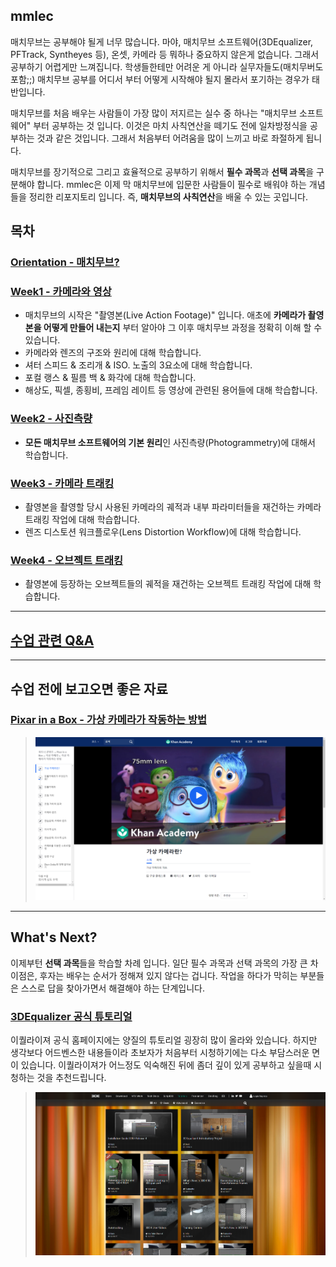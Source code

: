 ## mmlec
매치무브는 공부해야 될게 너무 많습니다. 마야, 매치무브 소프트웨어(3DEqualizer, PFTrack, Syntheyes 등), 온셋, 카메라 등 뭐하나 중요하지 않은게 없습니다. 그래서 공부하기 어렵게만 느껴집니다. 학생들한테만 어려운 게 아니라 실무자들도(매치무버도 포함;;) 매치무브 공부를 어디서 부터 어떻게 시작해야 될지 몰라서 포기하는 경우가 태반입니다.

매치무브를 처음 배우는 사람들이 가장 많이 저지르는 실수 중 하나는 "매치무브 소프트웨어" 부터 공부하는 것 입니다. 이것은 마치 사칙연산을 떼기도 전에 일차방정식을 공부하는 것과 같은 것입니다. 그래서 처음부터 어려움을 많이 느끼고 바로 좌절하게 됩니다.

매치무브를 장기적으로 그리고 효율적으로 공부하기 위해서 **필수 과목**과 **선택 과목**을 구분해야 합니다. mmlec은 이제 막 매치무브에 입문한 사람들이 필수로 배워야 하는 개념들을 정리한 리포지토리 입니다. 즉, **매치무브의 사칙연산**을 배울 수 있는 곳입니다.

## 목차
### [Orientation - 매치무브?](doc/orientation.md)
### [Week1 - 카메라와 영상](doc/week1.md)
- 매치무브의 시작은 "촬영본(Live Action Footage)" 입니다. 애초에 **카메라가 촬영본을 어떻게 만들어 내는지** 부터 알아야 그 이후 매치무브 과정을 정확히 이해 할 수 있습니다.
- 카메라와 렌즈의 구조와 원리에 대해 학습합니다.
- 셔터 스피드 & 조리개 & ISO. 노출의 3요소에 대해 학습합니다.
- 포컬 랭스 & 필름 백 & 화각에 대해 학습합니다.
- 해상도, 픽셀, 종횡비, 프레임 레이트 등 영상에 관련된 용어들에 대해 학습합니다.
### [Week2 - 사진측량](doc/week2.md)
- **모든 매치무브 소프트웨어의 기본 원리**인 사진측량(Photogrammetry)에 대해서 학습합니다.
### [Week3 - 카메라 트래킹](doc/week3.md)
- 촬영본을 촬영할 당시 사용된 카메라의 궤적과 내부 파라미터들을 재건하는 카메라 트래킹 작업에 대해 학습합니다.
- 렌즈 디스토션 워크플로우(Lens Distortion Workflow)에 대해 학습합니다.
### [Week4 - 오브젝트 트래킹](doc/week4.md)
- 촬영본에 등장하는 오브젝트들의 궤적을 재건하는 오브젝트 트래킹 작업에 대해 학습합니다. 

---
## [수업 관련 Q&A](doc/qna.md)
---

## 수업 전에 보고오면 좋은 자료
### [Pixar in a Box - 가상 카메라가 작동하는 방법](https://ko.khanacademy.org/partner-content/pixar/virtual-cameras/virtual-cameras-1/v/virtual-cameras)
> ![](img/week1/pixar_in_a_box_virtual_camera.png)

---

## What's Next?
이제부턴 **선택 과목**들을 학습할 차례 입니다. 일단 필수 과목과 선택 과목의 가장 큰 차이점은, 후자는 배우는 순서가 정해져 있지 않다는 겁니다. 작업을 하다가 막히는 부분들은 스스로 답을 찾아가면서 해결해야 하는 단계입니다.
### [3DEqualizer 공식 튜토리얼](https://www.3dequalizer.com/index.php?site=tutorials)
이퀄라이져 공식 홈페이지에는 양질의 튜토리얼 굉장히 많이 올라와 있습니다. 하지만 생각보다 어드벤스한 내용들이라 초보자가 처음부터 시청하기에는 다소 부담스러운 면이 있습니다. 이퀄라이져가 어느정도 익숙해진 뒤에 좀더 깊이 있게 공부하고 싶을때 시청하는 것을 추천드립니다.
> ![](img/week1/tde4_tutorials.png)
